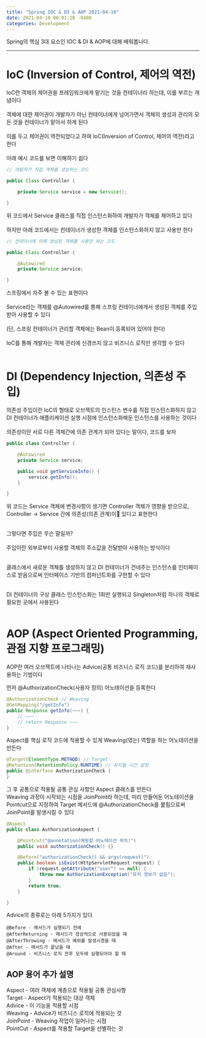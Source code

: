```yaml
---
title: "Spring IOC & DI & AOP 2021-04-10"
date: 2021-04-10 00:01:28 -0400
categories: Development
---
```


Spring의 핵심 3대 요소인 IOC & DI & AOP에 대해 배워봅니다.
<hr/>

# IoC (Inversion of Control, 제어의 역전)
IoC란 객체의 제어권을 프레임워크에게 맡기는 것을 컨테이너라 하는데, 이를 부르는 개념이다<br><br>
객체에 대한 제어권이 개발자가 아닌 컨테이너에게 넘어가면서 객체의 생성과 관리의 모든 것을 컨테이너가 맡아서 하게 된다<br><br>
이를 두고 제어권이 역전되었다고 하여 IoC(Inversion of Control, 제어의 역전)라고 한다<br><br>
아래 예시 코드를 보면 이해하기 쉽다

```java
// 개발자가 직접 객체를 생성하는 코드 

public Class Controller {

    private Service service = new Service();

}
```
위 코드에서 Service 클래스를 직접 인스턴스화하여 개발자가 객체를 제어하고 있다<br><br>
하지만 아래 코드에서는 컨테이너가 생성한 객체를 인스턴스화하지 않고 사용만 한다

```java
// 컨테이너에 의해 생성된 객체를 사용만 하는 코드 

public Class Controller {

    @Autowired
    private Service service;

}
```

스프링에서 자주 볼 수 있는 표현이다<br><br>
Service라는 객체를 @Autowired를 통해 스프링 컨테이너에게서 생성된 객체를 주입받아 사용할 수 있다<br><br>
(단, 스프링 컨테이너가 관리할 객체에는 Bean이 등록되어 있어야 한다)<br><br>
IoC를 통해 개발자는 객체 관리에 신경쓰지 않고 비즈니스 로직만 생각할 수 있다<br><br>

# DI (Dependency Injection, 의존성 주입)
의존성 주입이란 IoC의 형태로 오브젝트의 인스턴스 변수를 직접 인스턴스화하지 않고 DI 컨테이너가 애플리케이션 실행 시점에 인스턴스화해둔 인스턴스를 사용하는 것이다<br><br>
의존성이란 서로 다른 객체간에 의존 관계가 되어 있다는 말이다, 코드를 보자 
```java
public class Controller {

    @Autowired
    private Service service;

    public void getServiceInfo() {
        service.getInfo();
    }

}
```
위 코드는 Service 객체에 변경사항이 생기면 Controller 객체가 영향을 받으므로, Controller -> Service 간에 의존성(의존 관계)이 있다고 표현한다<br><br>

그렇다면 주입은 무슨 말일까?<br><br>
주입이란 외부로부터 사용할 객체의 주소값을 전달받아 사용하는 방식이다<br><br>

클래스에서 새로운 객체를 생성하지 않고 DI 컨테이너가 건네주는 인스턴스를 인터페이스로 받음으로써 인터페이스 기반의 컴퍼넌트화를 구현할 수 있다<br><br>

DI 컨테이너의 구상 클래스 인스턴스화는 1회만 실행되고 Singleton처럼 하나의 객체로 필요한 곳에서 사용된다<br><br>

# AOP (Aspect Oriented Programming, 관점 지향 프로그래밍)

AOP란 여러 오브젝트에 나타나는 Advice(공통 비즈니스 로직 코드)를 분리하여 재사용하는 기법이다<br>

먼저 @AuthorizationCheck(사용자 정의) 어노테이션을 등록한다 <br>
```java
@AuthorizationCheck // Weaving
@GetMapping("/getInfo")
public Response getInfo(~~~) {
    // ~~~
    // return Response ~~~
}
```

Aspect를 핵심 로직 코드에 적용할 수 있게 Weaving(엮는) 역할을 하는 어노테이션을 만든다
```java
@Target(ElementType.METHOD) // Target
@Retention(RetentionPolicy.RUNTIME) // 유지될 시간 설정
public @interface AuthorizationCheck {
}
```

그 후 공통으로 적용될 공통 관심 사항인 Aspect 클래스를 만든다<br>
Weaving 과정이 시작되는 시점을 JoinPoint라 하는데, 미리 만들어둔 어노테이션을 Pointcut으로 지정하여 Target 메서드에 @AuthorizationCheck를 붙힘으로써 JoinPoint를 발생시킬 수 있다
```java
@Aspect
public class AuthorizationAspect {

    @Pointcut("@annotation(매핑할 어노테이션 위치)")
    public void authorizationCheck() {}

    @Before("authorizationCheck() && args(request)")
    public boolean isExist(HttpServletRequest request) {
        if (request.getAttribute("user") == null) {
            throw new AuthorizationException("유저 정보가 없음");
        }
        return true;
    }

}
```

Advice의 종류로는 아래 5가지가 있다<br>
```
@Before - 메서드가 실행되기 전에
@AfterReturning - 메서드가 정상적으로 사용되었을 때
@AfterThrowing - 메서드가 예외를 발생시켰을 때 
@After - 메서드가 끝났을 때
@Around - 비즈니스 로직 전후 모두에 실행되어야 할 때
```

## AOP 용어 추가 설명 
Aspect - 여러 객체에 계층으로 적용될 공통 관심사항 <br>
Target - Aspect가 적용되는 대상 객체<br>
Advice - 이 기능을 적용할 시점<br>
Weaving - Advice가 비즈니스 로직에 적용되는 것<br>
JoinPoint - Weaving 작업이 일어나는 시점 <br>
PointCut - Aspect를 적용할 Target을 선별하는 것<br>
